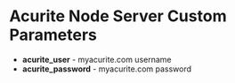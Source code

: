 # Acurite Node Server Custom Parameters

* <b>acurite_user</b> - myacurite.com username
* <b>acurite_password</b> - myacurite.com password
